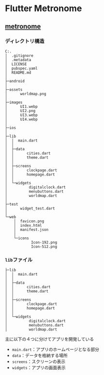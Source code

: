 # Flutter Metronome

## [metronome](https://github.com/manishmeganathan/metronome)

### ディレクトリ構造

```
C:.
│  .gitignore
│  .metadata
│  LICENSE
│  pubspec.yaml
│  README.md
│
├─android
│
├─assets
│      worldmap.png
│
├─images
│      UI1.webp
│      UI2.png
│      UI3.webp
│      UI4.webp
│
├─ios
│
├─lib
│  │  main.dart
│  │
│  ├─data
│  │      cities.dart
│  │      theme.dart
│  │
│  ├─screens
│  │      clockpage.dart
│  │      homepage.dart
│  │
│  └─widgets
│          digitalclock.dart
│          menubuttons.dart
│          worldmap.dart
│
├─test
│      widget_test.dart
│
└─web
    │  favicon.png
    │  index.html
    │  manifest.json
    │
    └─icons
            Icon-192.png
            Icon-512.png
```

### `lib`ファイル

```
├─lib
│  │  main.dart
│  │
│  ├─data
│  │      cities.dart
│  │      theme.dart
│  │
│  ├─screens
│  │      clockpage.dart
│  │      homepage.dart
│  │
│  └─widgets
│          digitalclock.dart
│          menubuttons.dart
│          worldmap.dart
```

主に以下の４つに分けてアプリを開発している

* `main.dart`：アプリのホームページとなる部分
* `data`：データを格納する場所
* `screens`：スクリーンの表示
* `widgets`：アプリの画面表示